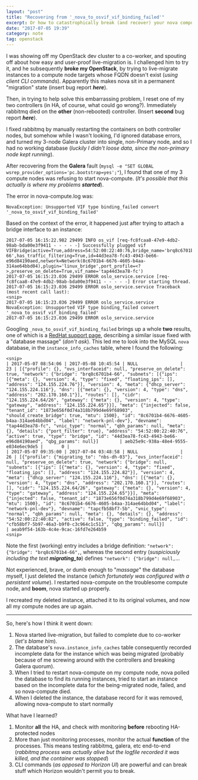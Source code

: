 ```yaml
---
layout: "post"
title: "Recovering from '_nova_to_osvif_vif_binding_failed'"
excerpt: Or how to catastrophically break (and recover) your nova compute node with a failed live-migration
date: "2017-07-05 19:39"
category: note
tag: openstack
---
```

I was showing off my OpenStack dev cluster to a co-worker, and spouting off about how easy and user-proof live-migration is. I challenged him to try it, and he subsequently **broke my OpenStack**, by trying to live-migrate instances to a compute node targets whose FQDN doesn't exist (_using client CLI commands_). Apparently this makes nova sit in a permanent "migration" state (insert bug report ___here___).

Then, in trying to help solve this embarrassing problem, I reset one of my two controllers (in HA, of course, what could go wrong?). Immediately rabbitmq died on the **other** (non-rebooted) controller. (Insert **second** bug report ___here___).

I fixed rabbitmq by manually restarting the containers on both controller nodes, but somehow while I wasn't looking, I'd ignored database errors, and turned my 3-node Galera cluster into single, non-Primary node, and so I had no working database (_luckily I didn't loose data, since the non-primary node kept running_).

After recovering from the **Galera** fault (````mysql -e "SET GLOBAL wsrep_provider_options='pc.bootstrap=yes';"````), I found that one of my 3 compute nodes was refusing to start nova-compute. (_It's possible that this actually is where my problems **started**_).

The error in nova-compute.log was:

````NovaException: Unsupported VIF type binding_failed convert '_nova_to_osvif_vif_binding_failed'````

Based on the context of the error, it happened just after trying to attach a bridge interface to an instance:


````
2017-07-05 16:15:22.982 29499 INFO os_vif [req-fc8fcaa8-47e9-4db2-98ab-bda00e3f9411 - - - - -] Successfully plugged vif VIFBridge(active=True,address=54:52:00:22:40:76,bridge_name='brq8c6701b4-66',has_traffic_filtering=True,id=44d3ea78-fc43-4943-be66-e96d84190aed,network=Network(8c6701b4-6676-4605-b4aa-314ae64bbd04),plugin='linux_bridge',port_profile=<?>,preserve_on_delete=True,vif_name='tap44d3ea78-fc')
2017-07-05 16:15:23.036 29499 ERROR oslo_service.service [req-fc8fcaa8-47e9-4db2-98ab-bda00e3f9411 - - - - -] Error starting thread.
2017-07-05 16:15:23.036 29499 ERROR oslo_service.service Traceback (most recent call last):
<snip>
2017-07-05 16:15:23.036 29499 ERROR oslo_service.service NovaException: Unsupported VIF type binding_failed convert '_nova_to_osvif_vif_binding_failed'
2017-07-05 16:15:23.036 29499 ERROR oslo_service.service
````

Googling ````_nova_to_osvif_vif_binding_failed```` brings up a whole **two** results, one of which is a [RedHat support page](https://access.redhat.com/discussions/2905491), describing a similar issue fixed with a "database massage" (_don't ask_). This led me to look into the MySQL ````nova```` database, in the ````instance_info_caches```` table, where I found the following:

````
<snip>
| 2017-05-07 08:54:06 | 2017-05-08 10:45:54 | NULL                |  23 | [{"profile": {}, "ovs_interfaceid": null, "preserve_on_delete": true, "network": {"bridge": "brq8c6701b4-66", "subnets": [{"ips": [{"meta": {}, "version": 4, "type": "fixed", "floating_ips": [], "address": "124.155.224.76"}], "version": 4, "meta": {"dhcp_server": "124.155.224.116"}, "dns": [{"meta": {}, "version": 4, "type": "dns", "address": "202.170.160.1"}], "routes": [], "cidr": "124.155.224.64/26", "gateway": {"meta": {}, "version": 4, "type": "gateway", "address": "124.155.224.65"}}], "meta": {"injected": false, "tenant_id": "1873e656f0d74a318b799d4e69f68903", "should_create_bridge": true, "mtu": 1500}, "id": "8c6701b4-6676-4605-b4aa-314ae64bbd04", "label": "network-pnl-dev"}, "devname": "tap44d3ea78-fc", "vnic_type": "normal", "qbh_params": null, "meta": {}, "details": {"port_filter": true}, "address": "54:52:00:22:40:76", "active": true, "type": "bridge", "id": "44d3ea78-fc43-4943-be66-e96d84190aed", "qbg_params": null}]        | aeb25e9c-938a-48e4-9555-e034e6ec9de5 |       0 |
| 2017-05-07 09:35:00 | 2017-07-04 03:48:58 | NULL                |  26 | [{"profile": {"migrating_to": "nbs-dh-03"}, "ovs_interfaceid": null, "preserve_on_delete": true, "network": {"bridge": null, "subnets": [{"ips": [{"meta": {}, "version": 4, "type": "fixed", "floating_ips": [], "address": "124.155.224.82"}], "version": 4, "meta": {"dhcp_server": "124.155.224.116"}, "dns": [{"meta": {}, "version": 4, "type": "dns", "address": "202.170.160.1"}], "routes": [], "cidr": "124.155.224.64/26", "gateway": {"meta": {}, "version": 4, "type": "gateway", "address": "124.155.224.65"}}], "meta": {"injected": false, "tenant_id": "1873e656f0d74a318b799d4e69f68903", "mtu": 1500}, "id": "8c6701b4-6676-4605-b4aa-314ae64bbd04", "label": "network-pnl-dev"}, "devname": "tapcfb58bf7-5b", "vnic_type": "normal", "qbh_params": null, "meta": {}, "details": {}, "address": "54:52:00:22:40:82", "active": false, "type": "binding_failed", "id": "cfb58bf7-5b97-46a3-b9f0-c3c964c1c513", "qbg_params": null}]                                 | aeab9f54-163b-4c4e-9cac-16fd7e264b59
<snip>
````

Note the first (working) entry includes a bridge definition: ````"network": {"bridge": "brq8c6701b4-66",````, whereas the second entry (_suspiciously including the text_ ___migrating_to___) defines ````"network": {"bridge": null,````...

Not experienced, brave, or dumb enough to "_massage_" the database myself, I just deleted the instance (_which fortunately was configured with a persistent volume_). I restarted nova-compute on the troublesome compute node, and **boom**, nova started up properly.

I recreated my deleted instance, attached it to its original volumes, and now all my compute nodes are up again.

---

So, here's how I think it went down:

1. Nova started live-migration, but failed to complete due to co-worker (_let's blame him_).
2. The database's ````nova.instance_info_caches```` table consequently recorded incomplete data for the instance which was being migrated (probably because of me screwing around with the controllers and breaking Galera quorum).
3. When I tried to restart nova-compute on my compute node, nova polled the database to find its running instances, tried to start an instance based on the incomplete data for the being-migrated node, failed, and so nova-compute died.
4. When I deleted the instance, the database record for it was removed, allowing nova-compute to start normally

What have I learned?

1. Monitor **all** the HA, and check with monitoring **before** rebooting HA-protected nodes
2. More than just monitoring processes, monitor the actual __function__ of the processes. This means testing rabbitmq, galera, etc end-to-end (_rabbitmq process was actually alive but the logfile recorded it was killed, and the container was stopped_)
3. CLI commands (_as opposed to Horizon UI_) are powerful and can break stuff which Horizon wouldn't permit you to break.
